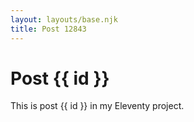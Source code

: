 ```yaml
---
layout: layouts/base.njk
title: Post 12843
---
```


# Post {{ id }}

This is post {{ id }} in my Eleventy project.
